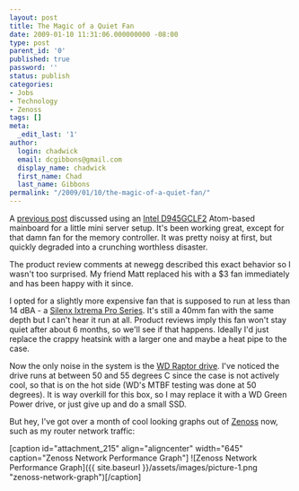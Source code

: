```yaml
---
layout: post
title: The Magic of a Quiet Fan
date: 2009-01-10 11:31:06.000000000 -08:00
type: post
parent_id: '0'
published: true
password: ''
status: publish
categories:
- Jobs
- Technology
- Zenoss
tags: []
meta:
  _edit_last: '1'
author:
  login: chadwick
  email: dcgibbons@gmail.com
  display_name: chadwick
  first_name: Chad
  last_name: Gibbons
permalink: "/2009/01/10/the-magic-of-a-quiet-fan/"
---
```

A [previous post](http://chadgibbons.com/2008/11/25/using-zenoss-core-to-watch-the-home-network/) discussed using an [Intel D945GCLF2](http://www.newegg.com/Product/Product.aspx?Item=N82E16813121359) Atom-based mainboard for a little mini server setup. It's been working great, except for that damn fan for the memory controller. It was pretty noisy at first, but quickly degraded into a crunching worthless disaster.

The product review comments at newegg described this exact behavior so I wasn't too surprised. My friend Matt replaced his with a $3 fan immediately and has been happy with it since.

I opted for a slightly more expensive fan that is supposed to run at less than 14 dBA - a [Silenx Ixtrema Pro Series](http://www.newegg.com/Product/Product.aspx?Item=N82E16835191001). It's still a 40mm fan with the same depth but I can't hear it run at all. Product reviews imply this fan won't stay quiet after about 6 months, so we'll see if that happens. Ideally I'd just replace the crappy heatsink with a larger one and maybe a heat pipe to the case.

Now the only noise in the system is the [WD Raptor drive](http://wdc.custhelp.com/cgi-bin/wdc.cfg/php/enduser/std_adp.php?p_faqid=1405). I've noticed the drive runs at between 50 and 55 degrees C since the case is not actively cool, so that is on the hot side (WD's MTBF testing was done at 50 degrees). It is way overkill for this box, so I may replace it with a WD Green Power drive, or just give up and do a small SSD.

But hey, I've got over a month of cool looking graphs out of [Zenoss](http://www.zenoss.com/) now, such as my router network traffic:

[caption id="attachment\_215" align="aligncenter" width="645" caption="Zenoss Network Performance Graph"] ![Zenoss Network Performance Graph]({{ site.baseurl }}/assets/images/picture-1.png "zenoss-network-graph")[/caption]

